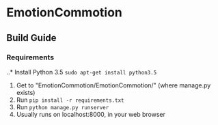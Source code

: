 # EmotionCommotion

## Build Guide 

### Requirements

..* Install Python 3.5 
`sudo apt-get install python3.5`

1. Get to "EmotionCommotion/EmotionCommotion/" (where manage.py exists)
2. Run `pip install -r requirements.txt`
3. Run `python manage.py runserver`
4. Usually runs on localhost:8000, in your web browser

